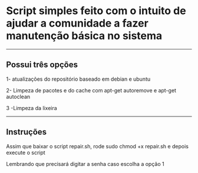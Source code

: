 <h1>Script simples feito com o intuito de ajudar a comunidade a fazer manutenção básica no sistema</h1>

<hr>

<h2>Possui três opções</h2>
<p>1- atualizações do repositório baseado em debian e ubuntu</p>
<p>2- Limpeza de pacotes e do cache com apt-get autoremove e apt-get autoclean</p>
<p>3 -Limpeza da lixeira</p>

<hr>
<h2>Instruções</h2>
<p>Assim que baixar o script repair.sh, rode sudo chmod +x repair.sh e depois execute o script</p>
<p>Lembrando que precisará digitar a senha caso escolha a opção 1
